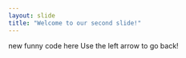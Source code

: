 ```yaml
---
layout: slide
title: "Welcome to our second slide!"
---
```

new funny code here
Use the left arrow to go back!
